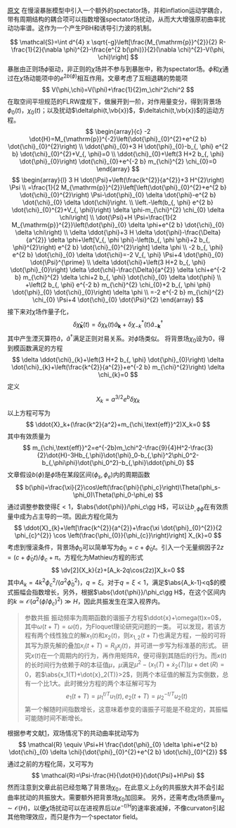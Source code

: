 [原文](file:///Users/lyuzhenhong/Desktop/Academic/Research/Cai_iGW_PBH/PhysRevD.104.083537_PBH_spec_inflation.pdf)
在慢滚暴胀模型中引入一个额外的spectator场，并和inflation运动学耦合，带有周期结构的耦合项可以指数增强spectator场扰动，从而大大增强原初曲率扰动功率谱。这作为一个产生PBH和诱导引力波的机制。

$$
\mathcal{S}=\int d^{4} x \sqrt{-g}\left[\frac{M_{\mathrm{p}}^{2}}{2} R-\frac{1}{2}(\nabla \phi)^{2}-\frac{e^{2 b(\phi)}}{2}(\nabla \chi)^{2}-V(\phi, \chi)\right]
$$
暴胀由正则场$\phi$驱动，非正则的$\chi$场并不参与到暴胀中，称为spectator场。$\phi$和$\chi$通过在$\chi$场动能项中的$e^{2b(\phi)}$相互作用。文章考虑了互相退耦的势能项
$$
V(\phi,\chi)=V(\phi)+\frac{1}{2}m_\chi^2\chi^2
$$
在取空间平坦规范的FLRW度规下，做展开到一阶，对作用量变分，得到背景场$\phi_0(t)$，$\chi_0(t)$；以及扰动$\delta\phi(t,\vb{x})$，$\delta\chi(t,\vb{x})$的运动方程。
$$
\begin{array}{c}
-2 \dot{H}=M_{\mathrm{p}}^{-2}\left(\dot{\phi}_{0}^{2}+e^{2 b} \dot{\chi}_{0}^{2}\right) \\
\ddot{\phi}_{0}+3 H \dot{\phi}_{0}-b_{, \phi} e^{2 b} \dot{\chi}_{0}^{2}+V_{, \phi}=0 \\
\ddot{\chi}_{0}+\left(3 H+2 b_{, \phi} \dot{\phi}_{0}\right) \dot{\chi}_{0}+e^{-2 b} m_{\chi}^{2} \chi_{0}=0
\end{array}
$$
$$
\begin{array}{l}
3 H \dot{\Psi}+\left(\frac{k^{2}}{a^{2}}+3 H^{2}\right) \Psi \\
=\frac{1}{2 M_{\mathrm{p}}^{2}}\left[\left(\dot{\phi}_{0}^{2}+e^{2 b} \dot{\chi}_{0}^{2}\right) \Psi-\dot{\phi}_{0} \delta \dot{\phi}-e^{2 b} \dot{\chi}_{0} \delta \dot{\chi}\right. \\
\left.-\left(b_{, \phi} e^{2 b} \dot{\chi}_{0}^{2}+V_{, \phi}\right) \delta \phi-m_{\chi}^{2} \chi_{0} \delta \chi\right] \\
\dot{\Psi}+H \Psi=\frac{1}{2 M_{\mathrm{p}}^{2}}\left(\dot{\phi}_{0} \delta \phi+e^{2 b} \dot{\chi}_{0} \delta \chi\right) \\
\delta \ddot{\phi}+3 H \delta \dot{\phi}-\frac{\Delta}{a^{2}} \delta \phi+\left[V_{, \phi \phi}-\left(b_{, \phi \phi}+2 b_{, \phi}^{2}\right) e^{2 b} \dot{\chi}_{0}^{2}\right] \delta \phi \\
-2 b_{, \phi} e^{2 b} \dot{\chi}_{0} \delta \dot{\chi}=-2 V_{, \phi} \Psi+4 \dot{\phi}_{0} \dot{\Psi}^{\prime} \\
\delta \ddot{\chi}+\left(3 H+2 b_{, \phi} \dot{\phi}_{0}\right) \delta \dot{\chi}-\frac{\Delta}{a^{2}} \delta \chi+e^{-2 b} m_{\chi}^{2} \delta \chi+2 b_{, \phi} \dot{\chi}_{0} \delta \dot{\phi} \\
+\left(2 b_{, \phi} e^{-2 b} m_{\chi}^{2} \chi_{0}+2 b_{, \phi \phi} \dot{\phi}_{0} \dot{\chi}_{0}\right) \delta \phi \\
=-2 e^{-2 b} m_{\chi}^{2} \chi_{0} \Psi+4 \dot{\chi}_{0} \dot{\Psi}^{2}
\end{array}
$$
接下来对$\chi$场作量子化，
$$
\delta \hat{\chi}_{\mathbf{k}}(t)=\delta \chi_{k}(t) \hat{a}_{\mathbf{k}}+\delta \chi_{-k}^{*}(t) \hat{a}_{-\mathbf{k}}^{\dagger}
$$
其中产生湮灭算符$\hat{a}$，$\hat{a}^\dagger$满足正则对易关系。对$\phi$场类似。
将背景场$\chi_0$设为0，得到模函数满足的方程
$$
\delta \ddot{\chi}_{k}+\left(3 H+2 b_{, \phi} \dot{\phi}_{0}\right) \delta \dot{\chi}_{k}+\left(\frac{k^{2}}{a^{2}}+e^{-2 b} m_{\chi}^{2}\right) \delta \chi_{k}=0
$$
定义
$$
X_k=a^{3/2}e^b\delta\chi_k
$$
以上方程可写为
$$
\ddot{X}_k+(\frac{k^2}{a^2}+m_{\chi,\text{eff}}^2)X_k=0
$$
其中有效质量为
$$
m_{\chi,\text{eff}}^2=e^{-2b}m_\chi^2-\frac{9}{4}H^2-\frac{3}{2}\dot{H}-3Hb_{,\phi}\dot{\phi}_0-b_{,\phi}^2\phi_0^2-b_{,\phi\phi}\dot{\phi_0^2}-b_{,\phi}\ddot{\phi_0}
$$
文章假设$b(\phi)$是$\phi$场在某段区间$(\phi_s,\phi_e)$内的周期函数
$$
b(\phi)=\frac{\xi}{2}\cos\left(\frac{\phi}{\phi_c}\right)\Theta(\phi_s-\phi_0)\Theta(\phi_0-\phi_e)
$$
通过调整参数使得$\xi<1$，$\abs{\dot{\phi}}/\phi_c\gg H$，可以让$b_{,\phi\phi}$在有效质量中成为占主导的一项。因此方程化简为
$$
\ddot{X}_{k}+\left[\frac{k^{2}}{a^{2}}+\frac{\xi \dot{\phi}_{0}^{2}}{2 \phi_{c}^{2}} \cos \left(\frac{\phi_{0}}{\phi_{c}}\right)\right] X_{k}=0
$$
考虑到慢滚条件，背景场$\phi_0$可以简单写为$\phi_0=c+\dot{\phi}_0t$。引入一个无量纲因子$2z=(c+\dot{\phi}_0t)/\phi_c+\pi$。方程化为Mathieu方程的形式
$$
\dv[2]{X_k}{z}+[A_k-2q\cos(2z)]X_k=0
$$
其中$A_k=4k^2\phi_c^2/(a^2\dot{\phi}_0^2)$，$q=\xi$。对于$q=\xi<1$，满足$\abs{A_k-1}<q$的模式振幅会指数增长，另外，根据$\abs{\dot{\phi}}/\phi_c\gg H$，在这个区间内的$k\simeq \mathcal{O}({a^2(\dot\phi/\phi_c)^2)\gg H}$，因此共振发生在深入视界内。

>参数共振
>振动频率为周期函数的谐振子方程$\ddot{x}+\omega(t)x=0$，其中$\omega(t+T)=\omega(t)$，为Floquet理论研究问题的一类。
>可以发现，若该方程有两个线性独立的解$x_1(t)$和$x_2(t)$，则$x_{1,2}(t+T)$也满足方程，一般的可将其写为原先解的叠加$x_i(t+T)=R_{ij}x_j(t)$，并可进一步写为标准基的形式。
>研究$x(t)$在一个周期内的行为，再作用矩阵$R$，便可得到其随后的行为。而$x(t)$的长时间行为依赖于$R$的本征值$\mu$，$\mu$满足$\mu^2-(x_1(T)+\dot{x}_2(T))\mu+\det(R)=0$，若$\abs{x_1(T)+\dot{x}_2(T)}>2$，则两个本征值的解互为实倒数，总有一个比1大。此时微分方程的两个本征解可写为
>$$e_1(t+T)=\mu_1^{t/T}u_1(t),\, e_2(t+T)=\mu_2^{-t/T}u_2(t)$$
>第一个解随时间指数增长，这意味着参变的谐振子可能是不稳定的，其振幅可能随时间不断增长。

根据参考文献[1](file:///Users/lyuzhenhong/Desktop/Academic/Research/PhysRevD.63.023506_MultipleScalar_Adiaba_Entro.pdf)，双场情况下的共动曲率扰动写为
$$
\mathcal{R} \equiv \Psi+H \frac{\dot{\phi}_{0} \delta \phi+e^{2 b} \dot{\chi}_{0} \delta \chi}{\dot{\phi}_{0}^{2}+e^{2 b} \dot{\chi}_{0}^{2}}
$$
通过之前的方程化简，又可写为
$$
\mathcal{R}=\Psi-\frac{H}{\dot{H}}(\dot{\Psi}+H\Psi)
$$
然而注意到文章此前已经忽略了背景场$\chi_0$，在此意义上$\delta\chi$的共振放大并不会引起曲率扰动的共振放大。需要额外把背景场$\chi_0$加回来。
另外，还需考虑$\chi$场质量$m_\chi\sim\mathcal{O}(H)$，以便$\chi$场扰动可以在进视界后以$e^{-t/H}$的速率衰减掉，不像curvaton引起其他物理效应，而只是作为一个spectator field。




